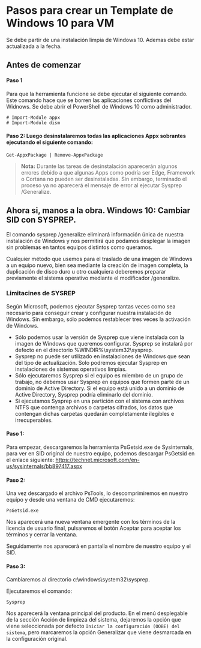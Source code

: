 # Pasos para crear un Template de Windows 10 para VM

Se debe partir de una instalación limpia de Windows 10. Ademas debe estar actualizada a la fecha.

## Antes de comenzar
#### Paso 1
Para que la herramienta funcione se debe ejecutar el siguiente comando. Este comando hace que se borren las aplicaciones conflictivas del Widnows. Se debe abrir el PowerShell de Windows 10 como administrador.
```
# Import-Module appx
# Import-Module dism
```
#### Paso 2: Luego desinstalaremos todas las aplicaciones Appx sobrantes ejecutando el siguiente comando:
```
Get-AppxPackage | Remove-AppxPackage
```
>**Nota:** Durante las tareas de desinstalación aparecerán algunos errores debido a que algunas Apps como podría ser Edge, Framework o Cortana no pueden ser desinstaladas. Sin embargo, terminado el proceso ya no aparecerá el mensaje de error al  ejecutar Sysprep /Generalize.

## Ahora si, manos a la obra. Windows 10: Cambiar SID con SYSPREP.
El comando sysprep /generalize eliminará información única de nuestra instalación de Windows y nos permitirá que podamos desplegar la imagen sin problemas en tantos equipos distintos como queramos.

Cualquier método que usemos para el traslado de una imagen de Windows a un equipo nuevo, bien sea mediante la creación de imagen completa, la duplicación de disco duro u otro cualquiera deberemos preparar previamente el sistema operativo mediante el modificador /generalize.

### Limitacines de SYSREP
Según Microsoft, podemos ejecutar Sysprep tantas veces como sea necesario para conseguir crear y configurar nuestra instalación de Windows. Sin embargo, sólo podemos restablecer tres veces la activación de Windows.
* Sólo podemos usar la versión de Sysprep que viene instalada con la imagen de Windows que queremos configurar. Sysprep se instalará por defecto en el directorio %WINDIR%\system32\sysprep.
* Sysprep no puede ser utilizado en instalaciones de Windows que sean del tipo de actualización. Solo podremos ejecutar Sysprep en instalaciones de sistemas operativos limpias.
* Sólo  ejecutaremos Sysprep si el equipo es miembro de un grupo de trabajo, no debemos usar Sysprep en equipos que formen parte de un dominio de Active Directory. Si el equipo está unido a un dominio de Active Directory, Sysprep podría eliminarlo del dominio.
* Si ejecutamos Sysprep en una partición con el sistema con archivos NTFS que contenga archivos o carpetas cifrados, los datos que contengan dichas carpetas quedarán completamente ilegibles e irrecuperables.

#### Paso 1:
Para empezar, descargaremos la herramienta PsGetsid.exe de Sysinternals, para ver en SID original de nuestro equipo, podemos descargar PsGetsid en el enlace siguiente:
https://technet.microsoft.com/en-us/sysinternals/bb897417.aspx

#### Paso 2:
Una vez descargado el archivo PsTools, lo descomprimiremos en nuestro equipo y desde una ventana de CMD ejecutaremos:
```
PsGetsid.exe
```
Nos aparecerá una nueva ventana emergente con los términos de la licencia de usuario final, pulsaremos el botón Aceptar para aceptar los términos y cerrar la ventana.

Seguidamente nos aparecerá en pantalla el nombre de nuestro equipo y el SID.

#### Paso 3:
Cambiaremos al directorio c:\windows\system32\sysprep.

Ejecutaremos el comando:
```
Sysprep 
```
Nos aparecerá la ventana principal del producto. 
En el menú desplegable de la sección Acción de limpieza del sistema, dejaremos la opción que viene seleccionada por defecto `Iniciar la configuración (OOBE) del sistema`, pero marcaremos la opción Generalizar que viene desmarcada en la configuración original.


